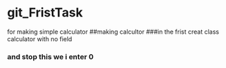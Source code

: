 # git_FristTask
for making simple calculator 
##making calcultor 
###in the frist creat class calculator with no field 
### and stop this we i enter 0
